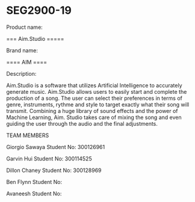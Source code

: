 # SEG2900-19

Product name:

=== Aim.Studio ===== 


Brand name: 

==== AIM ====



Description: 

Aim.Studio is a software that utilizes Artificial Intelligence to accurately generate music. Aim.Studio allows users to easily start 
and complete the production of a song. The user can select their preferences in terms of genre, instruments, rythme and style to target
exactly what their song will transmit. Combining a huge library of sound effects and the power of Machine Learning, Aim. Studio takes care
of mixing the song and even guiding the user through the audio and the final adjustments.

TEAM MEMBERS

Giorgio Sawaya      Student No: 300126961

Garvin Hui          Student No: 300114525

Dillon Chaney       Student No: 300128969

Ben Flynn           Student No:   

Avaneesh            Student No:

